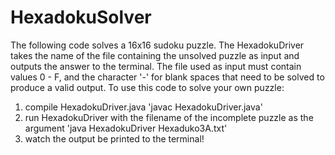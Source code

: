 # HexadokuSolver

The following code solves a 16x16 sudoku puzzle. The HexadokuDriver takes the name of the file containing the unsolved puzzle as input and outputs the answer to the terminal.
The file used as input must contain values 0 - F, and the character '-' for blank spaces that need to be solved to produce a valid output.
To use this code to solve your own puzzle:

  1. compile HexadokuDriver.java 'javac HexadokuDriver.java'
  2. run HexadokuDriver with the filename of the incomplete puzzle as the argument 'java HexadokuDriver Hexaduko3A.txt'
  3. watch the output be printed to the terminal!
